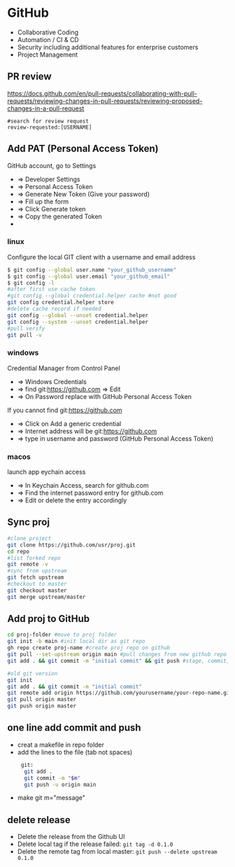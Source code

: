 # GitHub

  * Collaborative Coding
  * Automation / CI & CD
  * Security including additional features for enterprise customers
  * Project Management
  
## PR review
https://docs.github.com/en/pull-requests/collaborating-with-pull-requests/reviewing-changes-in-pull-requests/reviewing-proposed-changes-in-a-pull-request
```
#search for review request
review-requested:[USERNAME]

```

## Add PAT (Personal Access Token) 
GitHub account, go to Settings 
* => Developer Settings 
* => Personal Access Token 
* => Generate New Token (Give your password) 
* => Fill up the form 
* => Click Generate token 
* => Copy the generated Token
* 
### linux
Configure the local GIT client with a username and email address
```bash
$ git config --global user.name "your_github_username"
$ git config --global user.email "your_github_email"
$ git config -l
#after first use cache token
#git config --global credential.helper cache #not good
git config credential.helper store 
#delete cache record if needed
git config --global --unset credential.helper
git config --system --unset credential.helper
#pull verify
git pull -v
```
### windows
Credential Manager from Control Panel 
* => Windows Credentials 
* => find git:https://github.com => Edit 
* => On Password replace with GitHub Personal Access Token

If you cannot find git:https://github.com 
* => Click on Add a generic credential 
* => Internet address will be git:https://github.com 
* => type in username and password (GitHub Personal Access Token)

### macos
launch app eychain access
* => In Keychain Access, search for github.com 
* => Find the internet password entry for github.com 
* => Edit or delete the entry accordingly

## Sync proj
```bash
#clone project
git clone https://github.com/usr/proj.git
cd repo
#list forked repo
git remote -v
#sync from upstream
git fetch upstream
#checkout to master
git checkout master
git merge upstream/master
```
## Add proj to GitHub
```bash
cd proj-folder #move to proj folder
git init -b main #init local dir as git repo
gh repo create proj-name #create proj repo on github
git pull --set-upstream origin main #pull changes from new github repo
git add . && git commit -m "initial commit" && git push #stage, commit, and push all files local proj

#old git version
git init
git add . && git commit -m "initial commit"
git remote add origin https://github.com/yourusername/your-repo-name.git
git pull origin master
git push origin master
```

## one line add commit and push
- creat a makefile in repo folder
- add the lines to the file (tab not spaces)
  ```bash
   git:
    git add .
    git commit -m "$m"
    git push -u origin main
  ```
- make git m="message"

## delete release
- Delete the release from the Github UI
- Delete local tag if the release failed: `git tag -d 0.1.0`
- Delete the remote tag from local master: `git push --delete upstream 0.1.0`
